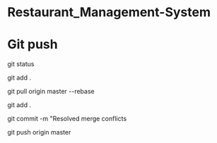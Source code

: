 # Restaurant_Management-System

# Git push

git status

git add . 

git pull origin master --rebase

git add .

git commit -m "Resolved merge conflicts

git push origin master